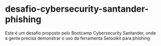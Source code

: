 # desafio-cybersecurity-santander-phishing
Este é um desafio proposto pelo Bootcamp Cybersecurity Santander, onde a gente precisa demonstrar o uso da ferramenta Setoolkit para phishing
